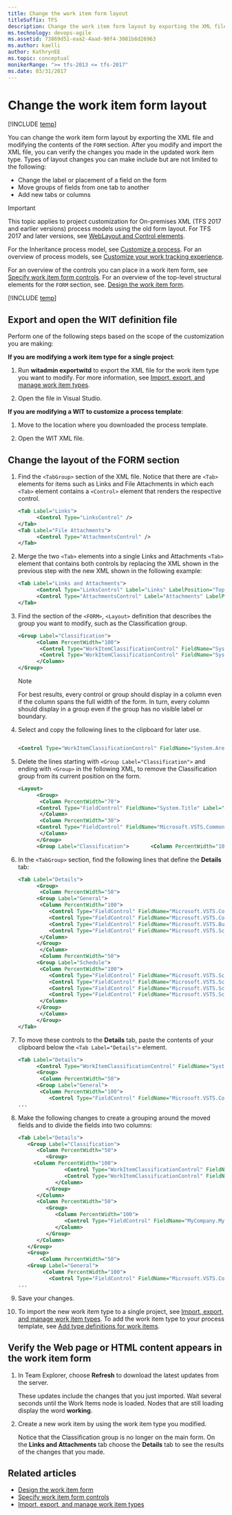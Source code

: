 ```yaml
---
title: Change the work item form layout
titleSuffix: TFS
description: Change the work item form layout by exporting the XML file and modifying its contents for Team Foundation Server
ms.technology: devops-agile
ms.assetid: 73869d51-eaa2-4aad-90f4-3081b8d26963
ms.author: kaelli
author: KathrynEE
ms.topic: conceptual
monikerRange: ">= tfs-2013 <= tfs-2017"
ms.date: 03/31/2017
---
```


# Change the work item form layout

[!INCLUDE [temp](../../includes/version-tfs-2013-2017.md)]

You can change the work item form layout by exporting the XML file and modifying the contents of the `FORM` section. After you modify and import the XML file, you can verify the changes you made in the updated work item type. Types of layout changes you can make include but are not limited to the following:

- Change the label or placement of a field on the form
- Move groups of fields from one tab to another
- Add new tabs or columns

> [!IMPORTANT]  
> This topic applies to project customization for On-premises XML (TFS 2017 and earlier versions) process models using the old form layout. For TFS 2017 and later versions, see [WebLayout and Control elements](weblayout-xml-elements.md).
>
> For the Inheritance process model, see [Customize a process](../../organizations/settings/work/customize-process.md). For an overview of process models, see [Customize your work tracking experience](../customize-work.md).

For an overview of the controls you can place in a work item form, see [Specify work item form controls](specify-work-item-form-controls.md). For an overview of the top-level structural elements for the `FORM` section, see. [Design the work item form](design-work-item-form.md).

[!INCLUDE [temp](../../includes/update-xml-wit.md)]

<a name="Export"></a>

## Export and open the WIT definition file

Perform one of the following steps based on the scope of the customization you are making:

**If you are modifying a work item type for a single project**:

1.  Run **witadmin exportwitd** to export the XML file for the work item type you want to modify. For more information, see [Import, export, and manage work item types](../witadmin/witadmin-import-export-manage-wits.md).

2.  Open the file in Visual Studio.

**If you are modifying a WIT to customize a process template**:

1.  Move to the location where you downloaded the process template.

2.  Open the WIT XML file.

<a name="ChangeForm"></a>

## Change the layout of the FORM section

1.  Find the `<TabGroup>` section of the XML file. Notice that there are `<Tab>` elements for items such as Links and File Attachments in which each `<Tab>` element contains a `<Control>` element that renders the respective control.

    ```xml
    <Tab Label="Links">
          <Control Type="LinksControl" />
    </Tab>
    <Tab Label="File Attachments">
          <Control Type="AttachmentsControl" />
    </Tab>
    ```

2.  Merge the two `<Tab>` elements into a single Links and Attachments `<Tab>` element that contains both controls by replacing the XML shown in the previous step with the new XML shown in the following example:

    ```xml
    <Tab Label="Links and Attachments">
          <Control Type="LinksControl" Label="Links" LabelPosition="Top" />
          <Control Type="AttachmentsControl" Label="Attachments" LabelPosition="Top" />
    </Tab>
    ```

3.  Find the section of the `<FORM>`, `<Layout>` definition that describes the group you want to modify, such as the Classification group.

    ```xml
    <Group Label="Classification">
          <Column PercentWidth="100">
           <Control Type="WorkItemClassificationControl" FieldName="System.AreaPath" Label="Area" LabelPosition="Left" />
           <Control Type="WorkItemClassificationControl" FieldName="System.IterationPath" Label="Iteration" LabelPosition="Left" />
          </Column>
    </Group>
    ```

    > [!NOTE]  
    >  For best results, every control or group should display in a column even if the column spans the full width of the form. In turn, every column should display in a group even if the group has no visible label or boundary.

4.  Select and copy the following lines to the clipboard for later use.

    ```xml

    <Control Type="WorkItemClassificationControl" FieldName="System.AreaPath" Label="Area" LabelPosition="Left" /> <Control Type="WorkItemClassificationControl" FieldName="System.IterationPath" Label="Iteration" LabelPosition="Left" />

    ```

5.  Delete the lines starting with `<Group Label="Classification">` and ending with `<Group>` in the following XML, to remove the Classification group from its current position on the form.

    ```xml
    <Layout>
          <Group>
           <Column PercentWidth="70">
          <Control Type="FieldControl" FieldName="System.Title" Label="&Title:" LabelPosition="Left" />
           </Column>
           <Column PercentWidth="30">
          <Control Type="FieldControl" FieldName="Microsoft.VSTS.Common.Discipline" Label="&Discipline:" LabelPosition="Left" />
           </Column>
          </Group>
          <Group Label="Classification">       <Column PercentWidth="100">      <Control Type="WorkItemClassificationControl" FieldName="System.AreaPath" Label="&Area:" LabelPosition="Left" />      <Control Type="WorkItemClassificationControl" FieldName="System.IterationPath" Label="&Iteration:" LabelPosition="Left" />       </Column>      </Group>
    ```

6.  In the `<TabGroup>` section, find the following lines that define the **Details** tab:

    ```xml
    <Tab Label="Details">
          <Group>
           <Column PercentWidth="50">
          <Group Label="General">
           <Column PercentWidth="100">
              <Control Type="FieldControl" FieldName="Microsoft.VSTS.Common.Issue" Label="Iss&ue:" LabelPosition="Left" />
              <Control Type="FieldControl" FieldName="Microsoft.VSTS.Common.ExitCriteria" Label="E&xit criteria:" LabelPosition="Left" />
              <Control Type="FieldControl" FieldName="Microsoft.VSTS.Build.IntegrationBuild" Label="Integration &build:" LabelPosition="Left" />
              <Control Type="FieldControl" FieldName="Microsoft.VSTS.Scheduling.TaskHierarchy" Label="Task C&ontext:" LabelPosition="Left" ReadOnly="True" />
           </Column>
          </Group>
           </Column>
           <Column PercentWidth="50">
          <Group Label="Schedule">
           <Column PercentWidth="100">
              <Control Type="FieldControl" FieldName="Microsoft.VSTS.Scheduling.RemainingWork" Label="Remaining &work (hours):" LabelPosition="Left" />
              <Control Type="FieldControl" FieldName="Microsoft.VSTS.Scheduling.CompletedWork" Label="Com&pleted work (hours):" LabelPosition="Left" />
              <Control Type="FieldControl" FieldName="Microsoft.VSTS.Scheduling.StartDate" Label="Start Dat&e:" LabelPosition="Left" ReadOnly="True" />
              <Control Type="FieldControl" FieldName="Microsoft.VSTS.Scheduling.FinishDate" Label="&Finish Date:" LabelPosition="Left" ReadOnly="True" />
           </Column>
          </Group>
           </Column>
          </Group>
    </Tab>
    ```

7.  To move these controls to the **Details** tab, paste the contents of your clipboard below the `<Tab Label="Details">` element.

    ```xml
    <Tab Label="Details">
          <Control Type="WorkItemClassificationControl" FieldName="System.AreaPath" Label="Area" LabelPosition="Left" />      <Control Type="WorkItemClassificationControl" FieldName="System.IterationPath" Label="Iteration" LabelPosition="Left" />
          <Group>
           <Column PercentWidth="50">
          <Group Label="General">
           <Column PercentWidth="100">
              <Control Type="FieldControl" FieldName="Microsoft.VSTS.Common.Issue" Label="Iss&ue:" LabelPosition="Left" />
    ...
    ```

8.  Make the following changes to create a grouping around the moved fields and to divide the fields into two columns:

    ```xml
    <Tab Label="Details">
       <Group Label="Classification">
          <Column PercentWidth="50">
             <Group>
         <Column PercentWidth="100">
                   <Control Type="WorkItemClassificationControl" FieldName="System.AreaPath" Label="Area" LabelPosition="Left" />
                   <Control Type="WorkItemClassificationControl" FieldName="System.IterationPath" Label="Iteration" LabelPosition="Left" />
                </Column>
             </Group>
          </Column>
          <Column PercentWidth="50">
             <Group>
                <Column PercentWidth="100">
                   <Control Type="FieldControl" FieldName="MyCompany.MyProcess.Category" Label="Category" LabelPosition="Left" />
                </Column>
             </Group>
          </Column>
       </Group>
       <Group>
           <Column PercentWidth="50">
       <Group Label="General">
            <Column PercentWidth="100">
              <Control Type="FieldControl" FieldName="Microsoft.VSTS.Common.Issue" Label="Iss&ue:" LabelPosition="Left" />
    ...
    ```

9.  Save your changes.

10. To import the new work item type to a single project, see [Import, export, and manage work item types](../witadmin/witadmin-import-export-manage-wits.md). To add the work item type to your process template, see [Add type definitions for work items](../process-templates/add-wit-definitions-process-template.md).

<a name="Verify"></a>

## Verify the Web page or HTML content appears in the work item form

1.  In Team Explorer, choose **Refresh** to download the latest updates from the server.

    These updates include the changes that you just imported. Wait several seconds until the Work Items node is loaded. Nodes that are still loading display the word **working**.

2.  Create a new work item by using the work item type you modified.

    Notice that the Classification group is no longer on the main form. On the **Links and Attachments** tab choose the **Details** tab to see the results of the changes that you made.

## Related articles

- [Design the work item form](design-work-item-form.md)
- [Specify work item form controls](specify-work-item-form-controls.md)
- [Import, export, and manage work item types](../witadmin/witadmin-import-export-manage-wits.md)
